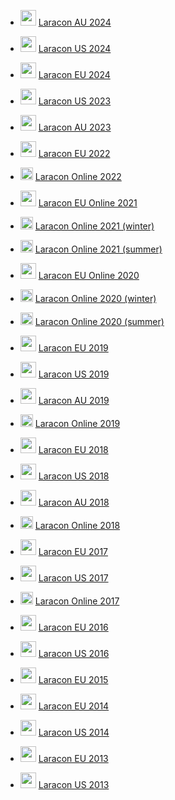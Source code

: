 - <img src="https://raw.githubusercontent.com/samuelngs/apple-emoji-linux/ios-16.4/png/160/emoji_u1f1e6_1f1fa.png" alt="au" width="25px" /> [Laracon AU 2024](https://www.youtube.com/playlist?list=PLEkJYA4gJb78sid5NlCZcSPm2McRMcf9E)

- <img src="https://raw.githubusercontent.com/samuelngs/apple-emoji-linux/ios-16.4/png/160/emoji_u1f1fa_1f1f2.png" alt="us" width="25px" /> [Laracon US 2024](https://www.youtube.com/playlist?list=PLcjapmjyX17hK5-iWezBxrkyThRn8LkZc)

- <img src="https://raw.githubusercontent.com/samuelngs/apple-emoji-linux/ios-16.4/png/160/emoji_u1f1ea_1f1fa.png" alt="eu" width="25px" /> [Laracon EU 2024](https://www.youtube.com/playlist?list=PLMdXHJK-lGoBx3Nq2jHgrU7DGsJNi1nwi)

- <img src="https://raw.githubusercontent.com/samuelngs/apple-emoji-linux/ios-16.4/png/160/emoji_u1f1fa_1f1f2.png" alt="us" width="25px" /> [Laracon US 2023](https://www.youtube.com/playlist?list=PLcjapmjyX17jzppvEwm8hoA4fmwrUxtDD)

- <img src="https://raw.githubusercontent.com/samuelngs/apple-emoji-linux/ios-16.4/png/160/emoji_u1f1e6_1f1fa.png" alt="au" width="25px" /> [Laracon AU 2023](https://www.youtube.com/playlist?list=PLEkJYA4gJb790pSB3FAS6ArHUXwoiHgFB)

- <img src="https://raw.githubusercontent.com/samuelngs/apple-emoji-linux/ios-16.4/png/160/emoji_u1f1ea_1f1fa.png" alt="eu" width="25px" /> [Laracon EU 2022](https://www.youtube.com/playlist?list=PLMdXHJK-lGoBcH4il_bq-aD_p34ZrBlas)

- <img src="https://raw.githubusercontent.com/samuelngs/apple-emoji-linux/ios-16.4/png/160/emoji_u1f310.png" alt="eu" width="20px" /> [Laracon Online 2022](https://www.youtube.com/playlist?list=PLyfOROdV5_9OjT_LdVOuvbuD9HWHUV9Ut)

- <img src="https://raw.githubusercontent.com/samuelngs/apple-emoji-linux/ios-16.4/png/160/emoji_u1f1ea_1f1fa.png" alt="eu" width="25px" /> [Laracon EU Online 2021](https://www.youtube.com/playlist?list=PLMdXHJK-lGoAwFi6BU4K0Lt1i6CL6FxD1)

- <img src="https://raw.githubusercontent.com/samuelngs/apple-emoji-linux/ios-16.4/png/160/emoji_u1f310.png" alt="eu" width="20px" /> [Laracon Online 2021 (winter)](https://www.youtube.com/playlist?list=PLyfOROdV5_9NM4LCAkRG1XNtkSudGjkt_)

- <img src="https://raw.githubusercontent.com/samuelngs/apple-emoji-linux/ios-16.4/png/160/emoji_u1f310.png" alt="eu" width="20px" /> [Laracon Online 2021 (summer)](https://www.youtube.com/playlist?list=PLyfOROdV5_9NwUNa4o4d8GFuNxtSfuI_m)

- <img src="https://raw.githubusercontent.com/samuelngs/apple-emoji-linux/ios-16.4/png/160/emoji_u1f1ea_1f1fa.png" alt="eu" width="25px" /> [Laracon EU Online 2020](https://www.youtube.com/playlist?list=PLMdXHJK-lGoAepv_7mvIEuafrtO6N-3SZ)

- <img src="https://raw.githubusercontent.com/samuelngs/apple-emoji-linux/ios-16.4/png/160/emoji_u1f310.png" alt="eu" width="20px" /> [Laracon Online 2020 (winter)](https://www.youtube.com/playlist?list=PLyfOROdV5_9PALlmOZOEoyn6rptG3rggm)

- <img src="https://raw.githubusercontent.com/samuelngs/apple-emoji-linux/ios-16.4/png/160/emoji_u1f310.png" alt="eu" width="20px" /> [Laracon Online 2020 (summer)](https://www.youtube.com/playlist?list=PLyfOROdV5_9MaOo6sahVlYMpRWXNLPy4U)

- <img src="https://raw.githubusercontent.com/samuelngs/apple-emoji-linux/ios-16.4/png/160/emoji_u1f1ea_1f1fa.png" alt="eu" width="25px" /> [Laracon EU 2019](https://www.youtube.com/playlist?list=PLMdXHJK-lGoDhWZ6YJW5B79CDoHWZwDN1)

- <img src="https://raw.githubusercontent.com/samuelngs/apple-emoji-linux/ios-16.4/png/160/emoji_u1f1fa_1f1f2.png" alt="us" width="25px" /> [Laracon US 2019](https://www.youtube.com/playlist?list=PL-yJve--iT5qZzp0VzYaPA7ZohLl6tSdp)

- <img src="https://raw.githubusercontent.com/samuelngs/apple-emoji-linux/ios-16.4/png/160/emoji_u1f1e6_1f1fa.png" alt="au" width="25px" /> [Laracon AU 2019](https://www.youtube.com/playlist?list=PLEkJYA4gJb78lIOKjZ0tJ9rWszT6uCTJH)

- <img src="https://raw.githubusercontent.com/samuelngs/apple-emoji-linux/ios-16.4/png/160/emoji_u1f310.png" alt="eu" width="20px" /> [Laracon Online 2019](https://www.youtube.com/playlist?list=PLyfOROdV5_9MOqNM-yqBTBjbiPLu-gBvd)

- <img src="https://raw.githubusercontent.com/samuelngs/apple-emoji-linux/ios-16.4/png/160/emoji_u1f1ea_1f1fa.png" alt="eu" width="25px" /> [Laracon EU 2018](https://www.youtube.com/playlist?list=PLMdXHJK-lGoC64wnqvm6v1R5dsuAV-MpS)

- <img src="https://raw.githubusercontent.com/samuelngs/apple-emoji-linux/ios-16.4/png/160/emoji_u1f1fa_1f1f2.png" alt="us" width="25px" /> [Laracon US 2018](https://www.youtube.com/playlist?list=PL-yJve--iT5oM2LgF37VXsBb8Os4ZulIc)

- <img src="https://raw.githubusercontent.com/samuelngs/apple-emoji-linux/ios-16.4/png/160/emoji_u1f1e6_1f1fa.png" alt="au" width="25px" /> [Laracon AU 2018](https://www.youtube.com/playlist?list=PLEkJYA4gJb7_FKspNTgrve7FUb3A1dT3y)

- <img src="https://raw.githubusercontent.com/samuelngs/apple-emoji-linux/ios-16.4/png/160/emoji_u1f310.png" alt="eu" width="20px" /> [Laracon Online 2018](https://www.youtube.com/playlist?list=PLyfOROdV5_9Ppj_aWUnOij3zCcEIrXXJ9)

- <img src="https://raw.githubusercontent.com/samuelngs/apple-emoji-linux/ios-16.4/png/160/emoji_u1f1ea_1f1fa.png" alt="eu" width="25px" /> [Laracon EU 2017](https://www.youtube.com/playlist?list=PLMdXHJK-lGoBFZgG2juDXF6LiikpQeLx2)

- <img src="https://raw.githubusercontent.com/samuelngs/apple-emoji-linux/ios-16.4/png/160/emoji_u1f1fa_1f1f2.png" alt="us" width="25px" /> [Laracon US 2017](https://www.youtube.com/playlist?list=PL-yJve--iT5oaLQA6OI8TWLVSOBP1qhs3)

- <img src="https://raw.githubusercontent.com/samuelngs/apple-emoji-linux/ios-16.4/png/160/emoji_u1f310.png" alt="eu" width="20px" /> [Laracon Online 2017](https://www.youtube.com/playlist?list=PLyfOROdV5_9OdqG0EoMKR88HQfuIAu8yU)

- <img src="https://raw.githubusercontent.com/samuelngs/apple-emoji-linux/ios-16.4/png/160/emoji_u1f1ea_1f1fa.png" alt="eu" width="25px" /> [Laracon EU 2016](https://www.youtube.com/playlist?list=PLMdXHJK-lGoCMkOxqe82hOC8tgthqhHCN)

- <img src="https://raw.githubusercontent.com/samuelngs/apple-emoji-linux/ios-16.4/png/160/emoji_u1f1fa_1f1f2.png" alt="us" width="25px" /> [Laracon US 2016](https://www.youtube.com/playlist?list=PL-yJve--iT5o9fH_cRY0u6P751pcF59GK)

- <img src="https://raw.githubusercontent.com/samuelngs/apple-emoji-linux/ios-16.4/png/160/emoji_u1f1ea_1f1fa.png" alt="eu" width="25px" /> [Laracon EU 2015](https://www.youtube.com/playlist?list=PLMdXHJK-lGoA9SIsuFy0UWL8PZD1G3YFZ)

- <img src="https://raw.githubusercontent.com/samuelngs/apple-emoji-linux/ios-16.4/png/160/emoji_u1f1ea_1f1fa.png" alt="eu" width="25px" /> [Laracon EU 2014](https://www.youtube.com/playlist?list=PLMdXHJK-lGoCYhxlU3OJ5bOGhcKtDMkcN)

- <img src="https://raw.githubusercontent.com/samuelngs/apple-emoji-linux/ios-16.4/png/160/emoji_u1f1fa_1f1f2.png" alt="us" width="25px" /> [Laracon US 2014](https://www.youtube.com/playlist?list=PL7Hcdr-IM0X3Ykik9DBREHNe4q6oLszo3)

- <img src="https://raw.githubusercontent.com/samuelngs/apple-emoji-linux/ios-16.4/png/160/emoji_u1f1ea_1f1fa.png" alt="eu" width="25px" /> [Laracon EU 2013](https://www.youtube.com/playlist?list=PLMdXHJK-lGoB-CIVsiQt0WU8WcYrb5eoe)
 
- <img src="https://raw.githubusercontent.com/samuelngs/apple-emoji-linux/ios-16.4/png/160/emoji_u1f1fa_1f1f2.png" alt="us" width="25px" /> [Laracon US 2013](https://www.youtube.com/playlist?list=PL7Hcdr-IM0X09rk9CufWIiKOLCpt0GwR_)
